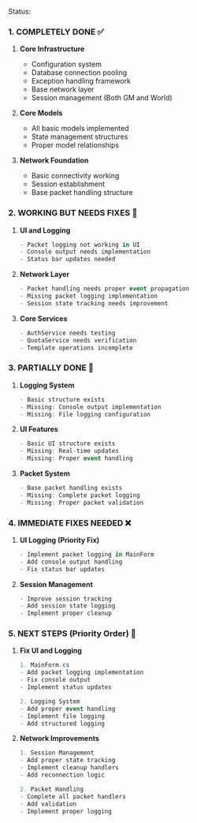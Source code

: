 Status:


### 1. COMPLETELY DONE ✅
1. **Core Infrastructure**
   - Configuration system
   - Database connection pooling
   - Exception handling framework
   - Base network layer
   - Session management (Both GM and World)

2. **Core Models**
   - All basic models implemented
   - State management structures
   - Proper model relationships

3. **Network Foundation**
   - Basic connectivity working
   - Session establishment
   - Base packet handling structure

### 2. WORKING BUT NEEDS FIXES 🔄

1. **UI and Logging**
   ```csharp
   - Packet logging not working in UI
   - Console output needs implementation
   - Status bar updates needed
   ```

2. **Network Layer**
   ```csharp
   - Packet handling needs proper event propagation
   - Missing packet logging implementation
   - Session state tracking needs improvement
   ```

3. **Core Services**
   ```csharp
   - AuthService needs testing
   - QuotaService needs verification
   - Template operations incomplete
   ```

### 3. PARTIALLY DONE 🔨

1. **Logging System**
   ```csharp
   - Basic structure exists
   - Missing: Console output implementation
   - Missing: File logging configuration
   ```

2. **UI Features**
   ```csharp
   - Basic UI structure exists
   - Missing: Real-time updates
   - Missing: Proper event handling
   ```

3. **Packet System**
   ```csharp
   - Base packet handling exists
   - Missing: Complete packet logging
   - Missing: Proper packet validation
   ```

### 4. IMMEDIATE FIXES NEEDED ❌

1. **UI Logging (Priority Fix)**
   ```csharp
   - Implement packet logging in MainForm
   - Add console output handling
   - Fix status bar updates
   ```

2. **Session Management**
   ```csharp
   - Improve session tracking
   - Add session state logging
   - Implement proper cleanup
   ```

### 5. NEXT STEPS (Priority Order) 🎯

1. **Fix UI and Logging**
   ```csharp
   1. MainForm.cs
   - Add packet logging implementation
   - Fix console output
   - Implement status updates
   
   2. Logging System
   - Add proper event handling
   - Implement file logging
   - Add structured logging
   ```

2. **Network Improvements**
   ```csharp
   1. Session Management
   - Add proper state tracking
   - Implement cleanup handlers
   - Add reconnection logic
   
   2. Packet Handling
   - Complete all packet handlers
   - Add validation
   - Implement proper logging
   ```

